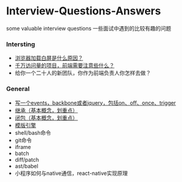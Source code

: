 # Interview-Questions-Answers

some valuable interview questions
一些面试中遇到的比较有趣的问题

### Intersting

- [浏览器加载白屏是什么原因？](/WhiteScreen.md)
- [千万访问量的项目，前端需要注意些什么？](/DozensOfVisits.md)
- 给你一个二十人的新团队，你作为前端负责人你怎样去做？

### General

- [写一个events，backbone或者jquery，包括on、off、once、trigger](/Events.md)
- [继承（基本概念，划重点）](/Inherit.md)
- [闭包（基本概念，划重点）](/Clojure.md)
- [模版引擎](/Template.md)
- shell/bash命令
- git命令
- iframe
- batch
- diff/patch
- ast/babel
- 小程序如何与native通信，react-native实现原理